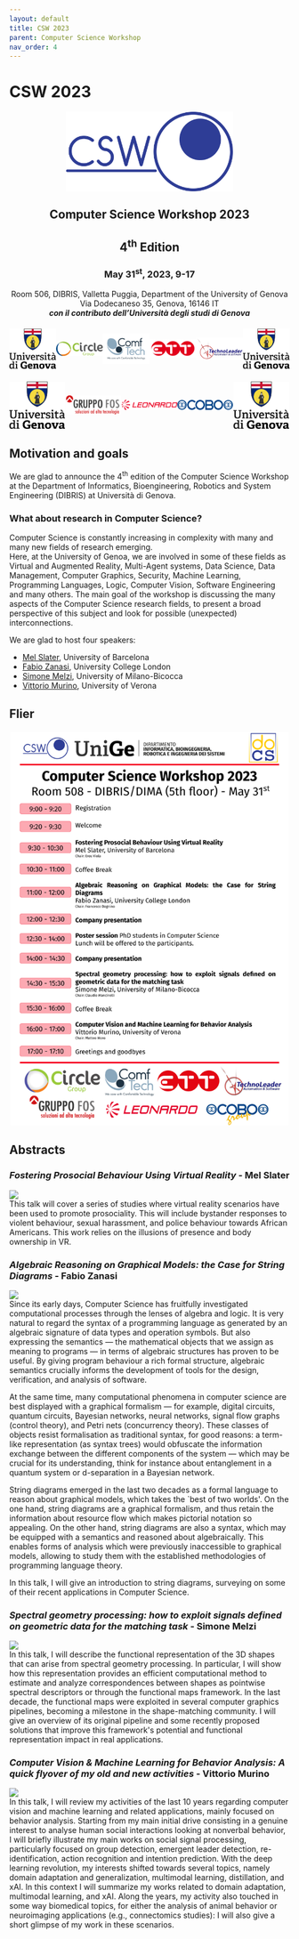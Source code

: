 ```yaml
---
layout: default
title: CSW 2023
parent: Computer Science Workshop
nav_order: 4
---
```


# CSW 2023

<img src="/assets/images/csw-logo-old.png" style="display: block; margin: 0 auto; max-width: 300px;">

<div align="center">
    <h2>Computer Science Workshop 2023</h2>
    <h2>4<sup>th</sup> Edition</h2>
    <h3>May 31<sup>st</sup>, 2023, 9-17</h3>
    Room 506, DIBRIS, Valletta Puggia, Department of the University of Genova
    <br>
    Via Dodecaneso 35, Genova, 16146 IT
    <br>
    <b><i>con il contributo dell’Università degli studi di Genova</i></b>
    <br>
</div>
<div style="display: flex; justify-content: center; align-items: center; margin: 20px 0;">
    <a href="https://www.unige.it/">
        <img alt="logo" src="/assets/images/sponsor/unige-color.png" style="width: 100px; height: auto; margin-right: 10px;">
    </a>
    <a href="https://www.circlegroup.eu">
        <img alt="logo" src="/assets/images/sponsor/circle.png" style="width: 100px; height: auto; margin-right: 10px;">
    </a>
    <a href="https://comftech.com/en/">
        <img alt="logo" src="/assets/images/sponsor/comftech.png" style="width: 100px; height: auto; margin-right: 10px;">
    </a>
    <a href="https://ettsolutions.com/en/">
        <img alt="logo" src="/assets/images/sponsor/ett.png" style="width: 100px; height: auto; margin-right: 10px;">
    </a>
    <a href="https://www.technoleader.it/en/home/">
        <img alt="logo" src="/assets/images/sponsor/technoleader.png" style="width: 100px; height: auto; margin-right: 10px;">
    </a>
    <a href="https://www.unige.it/">
        <img alt="logo" src="/assets/images/sponsor/unige-color.png" style="width: 100px; height: auto; margin-right: 10px;">
    </a>
</div>
<div style="display: flex; justify-content: center; align-items: center; margin: 20px 0;">
    <a href="https://www.unige.it/">
        <img alt="logo" src="/assets/images/sponsor/unige-color.png" style="width: 100px; height: auto; margin-right: 10px;">
    </a>
    <a href="https://www.gruppofos.it">
        <img alt="logo" src="/assets/images/sponsor/fos.png" style="width: 100px; height: auto; margin-right: 10px;">
    </a>
    <a href="https://www.leonardo.com/it/home">
        <img alt="logo" src="/assets/images/sponsor/leonardo.png" style="width: 100px; height: auto; margin-right: 10px;">
    </a>
    <a href="https://www.cobogroup.net/it/">
        <img alt="logo" src="/assets/images/sponsor/cobo.png" style="width: 100px; height: auto; margin-right: 10px;">
    </a>
    <a href="https://www.unige.it/">
        <img alt="logo" src="/assets/images/sponsor/unige-color.png" style="width: 100px; height: auto; margin-right: 10px;">
    </a>
</div>

## Motivation and goals

We are glad to announce the 4<sup>th</sup> edition of the Computer Science Workshop at the Department of Informatics, Bioengineering, Robotics and System Engineering (DIBRIS) at Università di Genova.

### What about research in Computer Science?

Computer Science is constantly increasing in complexity with many and many new fields of research emerging.  
Here, at the University of Genoa, we are involved in some of these fields as Virtual and Augmented Reality, Multi-Agent systems, Data Science, Data Management, Computer Graphics, Security, Machine Learning, Programming Languages, Logic, Computer Vision, Software Engineering and many others. 
The main goal of the workshop is discussing the many aspects of the Computer Science research fields, to present a broad perspective of this subject and look for possible (unexpected) interconnections. 

We are glad to host four speakers:

 - [Mel Slater](http://www.melslater.me), University of Barcelona
 - [Fabio Zanasi](http://www.zanasi.com/fabio/#/main.html), University College London
 - [Simone Melzi](https://sites.google.com/site/melzismn), University of Milano-Bicocca
 - [Vittorio Murino](https://www.di.univr.it/?ent=persona&id=92), University of Verona

 ## Flier

 <div style="display: flex; justify-content: center; align-items: center; margin: 20px 0;">
    <a href="/assets/fliers/2023.png">
        <img src="/assets/fliers/2023.png" style="width: 500px; height: auto;">
    </a>
</div>

## Abstracts

### _Fostering Prosocial Behaviour Using Virtual Reality_ - Mel Slater

<img src="https://sui.acm.org/2022/images/mel-slater.png" style="display: block; max-height: 200px;">
This talk will cover a series of studies where virtual reality scenarios have been used to promote prosociality. 
This will include bystander responses to violent behaviour, sexual harassment, and police behaviour towards African Americans. 
This work relies on the illusions of presence and body ownership in VR.

### _Algebraic Reasoning on Graphical Models: the Case for String Diagrams_ - Fabio Zanasi

<img src="https://0.academia-photos.com/1393048/804429/17381120/s200_fabio.zanasi.jpg" style="display: block; max-height: 200px;">
Since its early days, Computer Science has fruitfully investigated computational processes through the lenses of algebra and logic.
It is very natural to regard the syntax of a programming language as generated by an algebraic signature of data types and operation symbols. 
But also expressing the semantics — the mathematical objects that we assign as meaning to programs — in terms of algebraic structures has proven to be useful. 
By giving program behaviour a rich formal structure, algebraic semantics crucially informs the development of tools for the design, verification, and analysis of software. 
 
At the same time, many computational phenomena in computer science are best displayed with a graphical formalism — for example, digital circuits, quantum circuits, Bayesian networks, neural networks, signal flow graphs (control theory), and Petri nets (concurrency theory). 
These classes of objects resist formalisation as traditional syntax, for good reasons: a term-like representation (as syntax trees) would obfuscate the information exchange between the different components of the system — which may be crucial for its understanding, think for instance about entanglement in a quantum system or d-separation in a Bayesian network. 
 
String diagrams emerged in the last two decades as a formal language to reason about graphical models, which takes the `best of two worlds'. 
On the one hand, string diagrams are a graphical formalism, and thus retain the information about resource flow which makes pictorial notation so appealing. 
On the other hand, string diagrams are also a syntax, which may be equipped with a semantics and reasoned about algebraically. 
This enables forms of analysis which were previously inaccessible to graphical models, allowing to study them with the established methodologies of programming language theory. 
 
In this talk, I will give an introduction to string diagrams, surveying on some of their recent applications in Computer Science.

### _Spectral geometry processing: how to exploit signals defined on geometric data for the matching task_ - Simone Melzi

<img src="https://en.unimib.it/sites/sten/files/foto/01-02-2022/me_profile19_0.png" style="display: block; max-height: 200px;">
In this talk, I will describe the functional representation of the 3D shapes that can arise from spectral geometry processing. 
In particular, I will show how this representation provides an efficient computational method to estimate and analyze correspondences between shapes as pointwise spectral descriptors or through the functional maps framework.
In the last decade, the functional maps were exploited in several computer graphics pipelines, becoming a milestone in the shape-matching community. 
I will give an overview of its original pipeline and some recently proposed solutions that improve this framework's potential and functional representation impact in real applications.  

### _Computer Vision & Machine Learning for Behavior Analysis: A quick flyover of my old and new activities_ - Vittorio Murino

<img src="https://www.vittoriomurino.com/wp-content/uploads/2023/07/cropped-Vitto2b-300dpi_edited.webp" style="display: block; max-height: 200px;">
In this talk, I will review my activities of the last 10 years regarding computer vision and machine learning and related applications, mainly focused on behavior analysis. 
Starting from my main initial drive consisting in a genuine interest to analyse human social interactions looking at nonverbal behavior, I will briefly illustrate my main works on social signal processing, particularly focused on group detection, emergent leader detection, re-identification, action recognition and intention prediction. 
With the deep learning revolution, my interests shifted towards several topics, namely domain adaptation and generalization, multimodal learning, distillation, and xAI. 
In this context I will summarize my works related to domain adaptation, multimodal learning, and xAI. 
Along the years, my activity also touched in some way biomedical topics, for either the analysis of animal behavior or neuroimaging applications (e.g., connectomics studies): I will also give a short glimpse of my work in these scenarios.